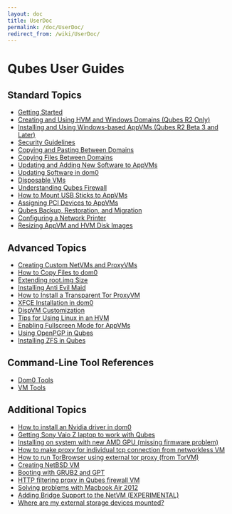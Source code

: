```yaml
---
layout: doc
title: UserDoc
permalink: /doc/UserDoc/
redirect_from: /wiki/UserDoc/
---
```


Qubes User Guides
=================

Standard Topics
---------------

-   [Getting Started](/doc/GettingStarted)
-   [Creating and Using HVM and Windows Domains (Qubes R2 Only)](/doc/HvmCreate)
-   [Installing and Using Windows-based AppVMs (Qubes R2 Beta 3 and Later)](/doc/WindowsAppVms)
-   [Security Guidelines](/doc/SecurityGuidelines)
-   [Copying and Pasting Between Domains](/doc/CopyPaste)
-   [Copying Files Between Domains](/doc/CopyingFiles)
-   [Updating and Adding New Software to AppVMs](/doc/SoftwareUpdateVM)
-   [Updating Software in dom0](/doc/SoftwareUpdateDom0)
-   [Disposable VMs](/doc/DisposableVms)
-   [Understanding Qubes Firewall](/doc/QubesFirewall)
-   [How to Mount USB Sticks to AppVMs](/doc/StickMounting)
-   [Assigning PCI Devices to AppVMs](/doc/AssigningDevices)
-   [Qubes Backup, Restoration, and Migration](/doc/BackupRestore)
-   [Configuring a Network Printer](/doc/NetworkPrinter)
-   [Resizing AppVM and HVM Disk Images](/doc/ResizeDiskImage)

Advanced Topics
---------------

-   [Creating Custom NetVMs and ProxyVMs](http://theinvisiblethings.blogspot.com/2011/09/playing-with-qubes-networking-for-fun.html)
-   [How to Copy Files to dom0](/doc/CopyToDomZero)
-   [Extending root.img Size](https://groups.google.com/group/qubes-devel/msg/9d1ac581236ca9b4)
-   [Installing Anti Evil Maid](/doc/AntiEvilMaid)
-   [How to Install a Transparent Tor ProxyVM](/doc/UserDoc/TorVM)
-   [XFCE Installation in dom0](/doc/UserDoc/XFCE)
-   [DispVM Customization](/doc/UserDoc/DispVMCustomization)
-   [Tips for Using Linux in an HVM](/doc/LinuxHVMTips)
-   [Enabling Fullscreen Mode for AppVMs](/doc/FullScreenMode)
-   [Using OpenPGP in Qubes](/doc/UserDoc/OpenPGP)
-   [Installing ZFS in Qubes](/doc/ZFS)

Command-Line Tool References
----------------------------

-   [Dom0 Tools](/doc/DomZeroTools)
-   [VM Tools](/doc/VmTools)

Additional Topics
-----------------

-   [How to install an Nvidia driver in dom0](/doc/InstallNvidiaDriver)
-   [Getting Sony Vaio Z laptop to work with Qubes](/doc/SonyVaioTinkering)
-   [Installing on system with new AMD GPU (missing firmware problem)](https://groups.google.com/group/qubes-devel/browse_thread/thread/e27a57b0eda62f76)
-   [How to make proxy for individual tcp connection from networkless VM](https://groups.google.com/group/qubes-devel/msg/4ca950ab6d7cd11a)
-   [How to run TorBrowser using external tor proxy (from TorVM)](https://groups.google.com/group/qubes-devel/msg/34f67194d3422bfa)
-   [Creating NetBSD VM](https://groups.google.com/group/qubes-devel/msg/4015c8900a813985)
-   [Booting with GRUB2 and GPT](https://groups.google.com/group/qubes-devel/browse_thread/thread/e4ac093cabd37d2b/d5090c20d92c4128#d5090c20d92c4128)
-   [HTTP filtering proxy in Qubes firewall VM](https://groups.google.com/group/qubes-devel/browse_thread/thread/5252bc3f6ed4b43e/d881deb5afaa2a6c#39c95d63fccca12b)
-   [Solving problems with Macbook Air 2012](https://groups.google.com/group/qubes-devel/browse_thread/thread/b8b0d819d2a4fc39/d50a72449107ab21#8a9268c09d105e69)
-   [Adding Bridge Support to the NetVM (EXPERIMENTAL)](/doc/NetworkBridgeSupport)
-   [Where are my external storage devices mounted?](/doc/ExternalDeviceMountPoint)

